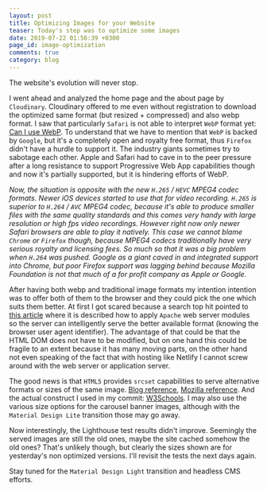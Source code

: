 ```yaml
---
layout: post
title: Optimizing Images for your Website
teaser: Today's step was to optimize some images
date: 2019-07-22 01:56:39 +0300
page_id: image-optimization
comments: true
category: blog
---
```

The website's evolution will never stop.

I went ahead and analyzed the home page and the about page by `Cloudinary`. Cloudinary offered to me even without registration to download the optimized same format (but resized + compressed) and also webp format. I saw that particularly `Safari` is not able to interpret `WebP` format yet: [Can I use WebP](https://caniuse.com/#search=webp). To understand that we have to mention that `WebP` is backed by `Google`, but it's a completely open and royalty free format, thus `Firefox` didn't have a hurdle to support it. The industry giants sometimes try to sabotage each other. Apple and Safari had to cave in to the peer pressure after a long resistance to support Progressive Web App capabilities though and now it's partially supported, but it is hindering efforts of WebP.

*Now, the situation is opposite with the new `H.265` / `HEVC` MPEG4 codec formats. Newer iOS devices started to use that for video recording. `H.265` is superior to `H.264` / `AVC` MPEG4 codec, because it's able to produce smaller files with the same quality standards and this comes very handy with large resolution or high fps video recordings. However right now only newer Safari browsers are able to play it natively. This case we cannot blame `Chrome` or `Firefox` though, because MPEG4 codecs traditionally have very serious royalty and licensing fees. So much so that it was a big problem when `H.264` was pushed. Google as a giant caved in and integrated support into Chrome, but poor Firefox support was lagging behind because Mozilla Foundation is not that much of a for profit company as Apple or Google.*

After having both webp and traditional image formats my intention intention was to offer both of them to the browser and they could pick the one which suits them better. At first I got scared because a search top hit pointed to [this article](https://www.digitalocean.com/community/tutorials/how-to-create-and-serve-webp-images-to-speed-up-your-website) where it is described how to apply `Apache` web server modules so the server can intelligently serve the better available format (knowing the browser user agent identifier). The advantage of that could be that the HTML DOM does not have to be modified, but on one hand this could be fragile to an extent because it has many moving parts, on the other hand not even speaking of the fact that with hosting like Netlify I cannot screw around with the web server or application server.

The good news is that `HTML5` provides `srcset` capabilities to serve alternative formats or sizes of the same image. [Blog reference](https://bitsofco.de/why-and-how-to-use-webp-images-today/), [Mozilla reference](https://developer.mozilla.org/en-US/docs/Learn/HTML/Multimedia_and_embedding/Responsive_images). And the actual construct I used in my commit: [W3Schools](https://www.w3schools.com/tags/att_source_srcset.asp). I may also use the various size options for the carousel banner images, although with the `Material Design Lite` transition those may go away.

Now interestingly, the Lighthouse test results didn't improve. Seemingly the served images are still the old ones, maybe the site cached somehow the old ones? That's unlikely though, but clearly the sizes shown are for yesterday's non optimized versions. I'll revisit the tests the next days again.

Stay tuned for the `Material Design Light` transition and headless CMS efforts.
